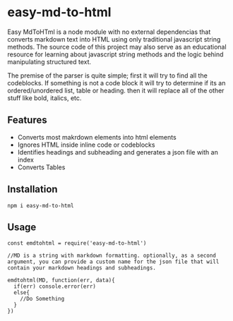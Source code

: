 # easy-md-to-html

Easy MdToHTml is a node module with no external dependencias that converts markdown text into HTML using only traditional javascript string methods. The source code of this project may also serve as an educational resource for learning about javascript string methods and the logic behind manipulating structured text.

The premise of the parser is quite simple; first it will try to find all the codeblocks. If something is not a code block it will try to determine if its an ordered/unordered list, table or heading. then it will replace all of the other stuff like bold, italics, etc.

## Features
- Converts most makrdown elements into html elements
- Ignores HTML inside inline code or codeblocks
- Identifies headings and subheading and generates a json file with an index
- Converts Tables

## Installation
`npm i easy-md-to-html`

## Usage
    const emdtohtml = require('easy-md-to-html')

    //MD is a string with markdown formatting. optionally, as a second argument, you can provide a custom name for the json file that will contain your markdown headings and subheadings.

    emdtohtml(MD, function(err, data){
      if(err) console.error(err)
      else{
        //Do Something
      }
    })




